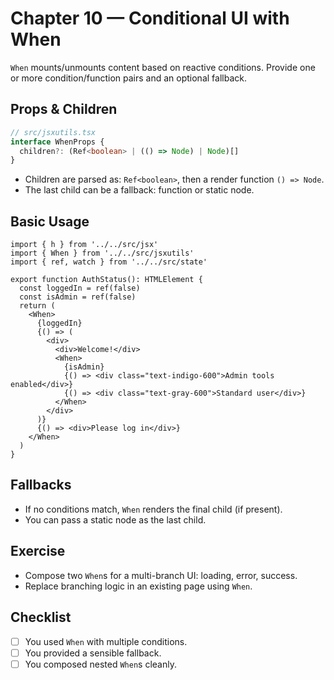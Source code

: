 # Chapter 10 — Conditional UI with When

`When` mounts/unmounts content based on reactive conditions. Provide one or more condition/function pairs and an optional fallback.

## Props & Children
```ts
// src/jsxutils.tsx
interface WhenProps {
  children?: (Ref<boolean> | (() => Node) | Node)[]
}
```
- Children are parsed as: `Ref<boolean>`, then a render function `() => Node`.
- The last child can be a fallback: function or static node.

## Basic Usage
```tsx
import { h } from '../../src/jsx'
import { When } from '../../src/jsxutils'
import { ref, watch } from '../../src/state'

export function AuthStatus(): HTMLElement {
  const loggedIn = ref(false)
  const isAdmin = ref(false)
  return (
    <When>
      {loggedIn}
      {() => (
        <div>
          <div>Welcome!</div>
          <When>
            {isAdmin}
            {() => <div class="text-indigo-600">Admin tools enabled</div>}
            {() => <div class="text-gray-600">Standard user</div>}
          </When>
        </div>
      )}
      {() => <div>Please log in</div>}
    </When>
  )
}
```

## Fallbacks
- If no conditions match, `When` renders the final child (if present).
- You can pass a static node as the last child.

## Exercise
- Compose two `When`s for a multi-branch UI: loading, error, success.
- Replace branching logic in an existing page using `When`.

## Checklist
- [ ] You used `When` with multiple conditions.
- [ ] You provided a sensible fallback.
- [ ] You composed nested `When`s cleanly.